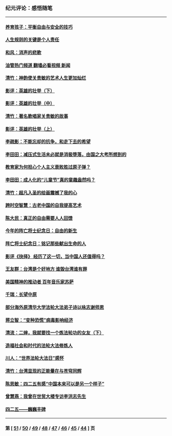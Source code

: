 ### 纪元评论：感悟随笔
---
#### [养育孩子：平衡自由与安全的技巧](../../pages/nsc1035/n13054510.md?07030330) 
#### [人生规则的关键是个人责任](../../pages/nsc1035/n13053252.md?07030330) 
#### [和风：消声的悲歌](../../pages/nsc1035/n13051994.md?07030330) 
#### [油管热门频道 翻墙必看视频 新闻](ok?07030330)
#### [清竹：神韵使关贵敏的艺术人生更加灿烂](../../pages/nsc1035/n13038731.md?07030330) 
#### [影评：英雄的壮举（下）](../../pages/nsc1035/n13027438.md?07030330) 
#### [影评：英雄的壮举（中）](../../pages/nsc1035/n13027244.md?07030330) 
#### [清竹：著名歌唱家关贵敏的故事](../../pages/nsc1035/n13025435.md?07030330) 
#### [影评：英雄的壮举（上）](../../pages/nsc1035/n13024688.md?07030330) 
#### [李疏影：不能忘却的抗争，和走下去的希望](../../pages/nsc1035/n13022097.md?07030330) 
#### [李田田：减压式生活未必就是消极堕落，由国之大考所想到的](../../pages/nsc1035/n13017621.md?07030330) 
#### [教育家为何担心个人主义衰败胜过原子弹？](../../pages/nsc1035/n13002969.md?07030330) 
#### [李田田：成人化的“儿童节”真的童趣盎然吗？](../../pages/nsc1035/n13000386.md?07030330) 
#### [清竹：超凡入圣的绘画震撼了我的心](../../pages/nsc1035/n12993985.md?07030330) 
#### [跨时空智慧：古老中国的自我提高艺术](../../pages/nsc1035/n12988506.md?07030330) 
#### [陈大民：真正的自由需要人人回馈](../../pages/nsc1035/n12990148.md?07030330) 
#### [今年的阵亡将士纪念日：自由的新生](../../pages/nsc1035/n12989540.md?07030330) 
#### [阵亡将士纪念日：铭记那些献出生命的人](../../pages/nsc1035/n12985418.md?07030330) 
#### [影评《抉择》 经历了这一切，当中国人还值得吗？](../../pages/nsc1035/n12983029.md?07030330) 
#### [王友群：台湾是个好地方 谁毁台湾谁有罪](../../pages/nsc1035/n12977761.md?07030330) 
#### [美国精神的推动者 百年音乐家苏萨](../../pages/nsc1035/n12974542.md?07030330) 
#### [千瑞：长望中原](../../pages/nsc1035/n12976554.md?07030330) 
#### [部分海外原清华大学法轮大法弟子诗以咏志谢师恩](../../pages/nsc1035/n12957723.md?07030330) 
#### [蒋立智：“变种恐慌”病毒影响经济](../../pages/nsc1035/n12955438.md?07030330) 
#### [清流：二婶，我就要找一个炼法轮功的女友（下）](../../pages/nsc1035/n12953189.md?07030330) 
#### [造福社会和时代的法轮大法修炼人](../../pages/nsc1035/n12944018.md?07030330) 
#### [川人：“世界法轮大法日”感怀](../../pages/nsc1035/n12932771.md?07030330) 
#### [清竹：台湾显现的正能量在与苍穹同辉](../../pages/nsc1035/n12928084.md?07030330) 
#### [陈思敏：四二五有感“中国本来可以是另一个样子”](../../pages/nsc1035/n12902318.md?07030330) 
#### [曾慧燕：我曾在世贸大楼专访李洪志先生](../../pages/nsc1035/n12898729.md?07030330) 
#### [四二五——巍巍丰碑](../../pages/nsc1035/n12893609.md?07030330) 

---
#### 第 [ [51](./51.md?07030330) / [50](./50.md?07030330) / [49](./49.md?07030330) / [48](./48.md?07030330) / [47](./47.md?07030330) / [46](./46.md?07030330) / [45](./45.md?07030330) / [44](./44.md?07030330) ] 页
